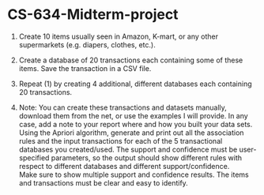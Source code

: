 # CS-634-Midterm-project
1. Create 10 items usually seen in Amazon, K-mart, or any 
other supermarkets (e.g. diapers, clothes, etc.). 
2. Create a database of 20 transactions each containing 
some of these items. Save the transaction in a CSV file.  
 
3. Repeat (1) by creating 4 additional, different databases each 
containing 20 transactions. 
4. Note: You can create these transactions and datasets manually, 
download them from the net, or use the examples I will provide. In 
any case, add a note to your report where and how you built your data 
sets. 
 Using the Apriori algorithm, generate and print out all the association rules 
and the input transactions for each of the 5 transactional databases you 
created/used. The support and confidence must be user-specified 
parameters, so the output should show different rules with respect to 
different databases and different support/confidence.  
Make sure to show multiple support and confidence results. 
The items and transactions must be clear and easy to identify. 
